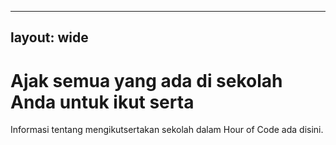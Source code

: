 * * *

## layout: wide

# Ajak semua yang ada di sekolah Anda untuk ikut serta

Informasi tentang mengikutsertakan sekolah dalam Hour of Code ada disini.